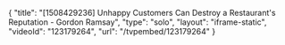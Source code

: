 {
    "title": "[1508429236] Unhappy Customers Can Destroy a Restaurant's Reputation - Gordon Ramsay",
    "type": "solo",
    "layout": "iframe-static",
    "videoId": "123179264",
    "url": "\/tvpembed\/123179264"
}